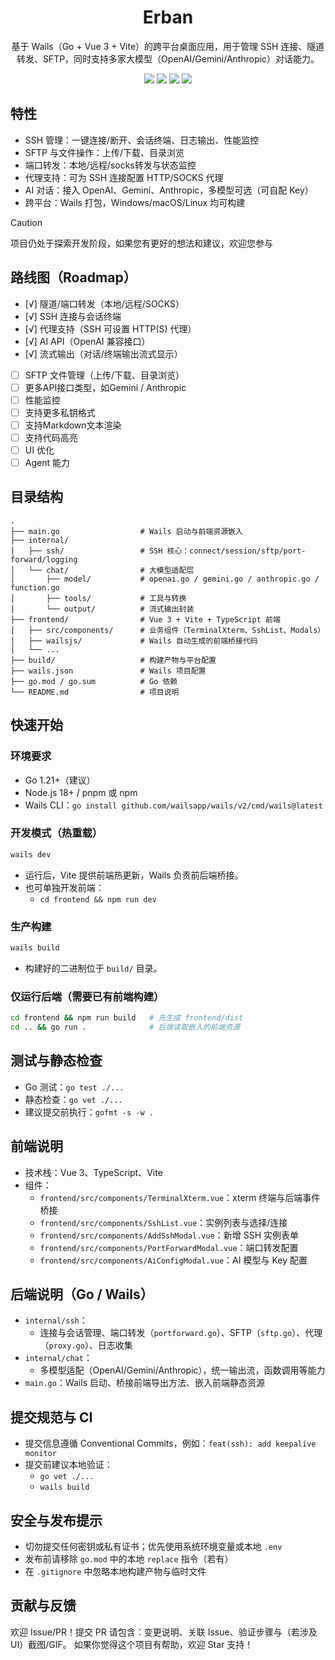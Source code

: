 <div align="center">

# Erban

基于 Wails（Go + Vue 3 + Vite）的跨平台桌面应用，用于管理 SSH 连接、隧道转发、SFTP，同时支持多家大模型（OpenAI/Gemini/Anthropic）对话能力。

</div>

<p align="center">
    <img src="./docs/example1.png">
    <img src="./docs/example2.png">
    <img src="./docs/example3.png">
    <img src="./docs/example4.png">
</p>

## 特性

- SSH 管理：一键连接/断开、会话终端、日志输出、性能监控
- SFTP 与文件操作：上传/下载、目录浏览
- 端口转发：本地/远程/socks转发与状态监控
- 代理支持：可为 SSH 连接配置 HTTP/SOCKS 代理
- AI 对话：接入 OpenAI、Gemini、Anthropic，多模型可选（可自配 Key）
- 跨平台：Wails 打包，Windows/macOS/Linux 均可构建

> [!CAUTION]
> 项目仍处于探索开发阶段，如果您有更好的想法和建议，欢迎您参与

## 路线图（Roadmap）

- [√] 隧道/端口转发（本地/远程/SOCKS）
- [√] SSH 连接与会话终端
- [√] 代理支持（SSH 可设置 HTTP(S) 代理）
- [√] AI API（OpenAI 兼容接口）
- [√] 流式输出（对话/终端输出流式显示）
- [ ] SFTP 文件管理（上传/下载、目录浏览）
- [ ] 更多API接口类型，如Gemini / Anthropic
- [ ] 性能监控
- [ ] 支持更多私钥格式
- [ ] 支持Markdown文本渲染
- [ ] 支持代码高亮
- [ ] UI 优化
- [ ] Agent 能力

## 目录结构

```
.
├── main.go                  # Wails 启动与前端资源嵌入
├── internal/
│   ├── ssh/                 # SSH 核心：connect/session/sftp/port-forward/logging
│   └── chat/                # 大模型适配层
│       ├── model/           # openai.go / gemini.go / anthropic.go / function.go
│       ├── tools/           # 工具与转换
│       └── output/          # 流式输出封装
├── frontend/                # Vue 3 + Vite + TypeScript 前端
│   ├── src/components/      # 业务组件（TerminalXterm、SshList、Modals）
│   ├── wailsjs/             # Wails 自动生成的前端桥接代码
│   └── ...
├── build/                   # 构建产物与平台配置
├── wails.json               # Wails 项目配置
├── go.mod / go.sum          # Go 依赖
└── README.md                # 项目说明
```

## 快速开始

### 环境要求

- Go 1.21+（建议）
- Node.js 18+ / pnpm 或 npm
- Wails CLI：`go install github.com/wailsapp/wails/v2/cmd/wails@latest`

### 开发模式（热重载）

```bash
wails dev
```

- 运行后，Vite 提供前端热更新，Wails 负责前后端桥接。
- 也可单独开发前端：
  - `cd frontend && npm run dev`

### 生产构建

```bash
wails build
```

- 构建好的二进制位于 `build/` 目录。

### 仅运行后端（需要已有前端构建）

```bash
cd frontend && npm run build   # 先生成 frontend/dist
cd .. && go run .              # 后端读取嵌入的前端资源
```

## 测试与静态检查

- Go 测试：`go test ./...`
- 静态检查：`go vet ./...`
- 建议提交前执行：`gofmt -s -w .`

## 前端说明

- 技术栈：Vue 3、TypeScript、Vite
- 组件：
  - `frontend/src/components/TerminalXterm.vue`：xterm 终端与后端事件桥接
  - `frontend/src/components/SshList.vue`：实例列表与选择/连接
  - `frontend/src/components/AddSshModal.vue`：新增 SSH 实例表单
  - `frontend/src/components/PortForwardModal.vue`：端口转发配置
  - `frontend/src/components/AiConfigModal.vue`：AI 模型与 Key 配置

## 后端说明（Go / Wails）

- `internal/ssh`：
  - 连接与会话管理、端口转发（`portforward.go`）、SFTP（`sftp.go`）、代理（`proxy.go`）、日志收集
- `internal/chat`：
  - 多模型适配（OpenAI/Gemini/Anthropic），统一输出流，函数调用等能力
- `main.go`：Wails 启动、桥接前端导出方法、嵌入前端静态资源

## 提交规范与 CI

- 提交信息遵循 Conventional Commits，例如：`feat(ssh): add keepalive monitor`
- 提交前建议本地验证：
  - `go vet ./...`
  - `wails build`

## 安全与发布提示

- 切勿提交任何密钥或私有证书；优先使用系统环境变量或本地 `.env`
- 发布前请移除 `go.mod` 中的本地 `replace` 指令（若有）
- 在 `.gitignore` 中忽略本地构建产物与临时文件


## 贡献与反馈

欢迎 Issue/PR！提交 PR 请包含：变更说明、关联 Issue、验证步骤与（若涉及 UI）截图/GIF。
如果你觉得这个项目有帮助，欢迎 Star 支持！

